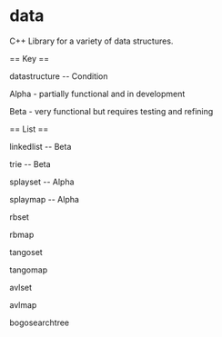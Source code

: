 data
====

C++ Library for a variety of data structures.

== Key ==

datastructure -- Condition

Alpha - partially functional and in development

Beta - very functional but requires testing and refining

== List ==

linkedlist -- Beta

trie -- Beta

splayset -- Alpha

splaymap -- Alpha

rbset

rbmap

tangoset

tangomap

avlset

avlmap

bogosearchtree

